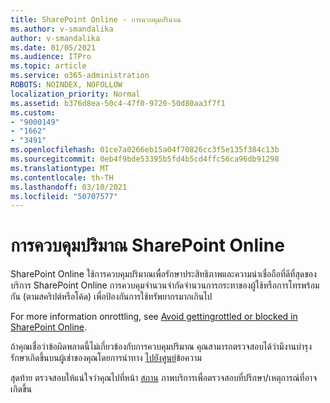 ```yaml
---
title: SharePoint Online - การควบคุมปริมาณ
ms.author: v-smandalika
author: v-smandalika
ms.date: 01/05/2021
ms.audience: ITPro
ms.topic: article
ms.service: o365-administration
ROBOTS: NOINDEX, NOFOLLOW
localization_priority: Normal
ms.assetid: b376d8ea-50c4-47f0-9720-50d80aa3f7f1
ms.custom:
- "9000149"
- "1662"
- "3491"
ms.openlocfilehash: 01ce7a0266eb15a04f70826cc3f5e135f384c13b
ms.sourcegitcommit: 0eb4f9bde53395b5fd4b5cd4ffc56ca96db91298
ms.translationtype: MT
ms.contentlocale: th-TH
ms.lasthandoff: 03/10/2021
ms.locfileid: "50707577"
---
```

# <a name="sharepoint-online-throttling"></a>การควบคุมปริมาณ SharePoint Online

SharePoint Online ใช้การควบคุมปริมาณเพื่อรักษาประสิทธิภาพและความน่าเชื่อถือที่ดีที่สุดของบริการ SharePoint Online การควบคุมจํานวนจํากัดจํานวนการกระทาของผู้ใช้หรือการโทรพร้อมกัน (ตามสคริปต์หรือโค้ด) เพื่อป้องกันการใช้ทรัพยากรมากเกินไป 

For more information onrottling, see [Avoid gettingrottled or blocked in SharePoint Online](https://docs.microsoft.com/sharepoint/dev/general-development/how-to-avoid-getting-throttled-or-blocked-in-sharepoint-online).

ถ้าคุณเชื่อว่าข้อผิดพลาดนี้ไม่เกี่ยวข้องกับการควบคุมปริมาณ คุณสามารถตรวจสอบได้ว่ามีงานบํารุงรักษาเกิดขึ้นบนผู้เช่าของคุณโดยการนําทาง [ไปยังศูนย์](https://portal.office.com/adminportal/home#/MessageCenter)ข้อความ

 สุดท้าย ตรวจสอบให้แน่ใจว่าคุณไปที่หน้า [สถาน](https://portal.office.com/adminportal/home#/servicehealth) ภาพบริการเพื่อตรวจสอบที่ปรึกษา/เหตุการณ์ที่อาจเกิดขึ้น

